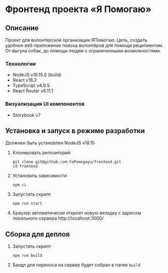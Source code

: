 # Фронтенд проекта «Я Помогаю»

## Описание

Проект для волонтерской организации ЯПомогаю. Цель, создать удобное веб-приложение поиска волонтёров для помощи реципиентам. От выгула собак, до помощи людям с ограниченными возможностями.

### Технологии

- NodeJS v18.15.0 (build)
- React v18.2
- TypeScript v4.9.5
- React Router v6.11.1

### Визуализация UI компонентов

- Storybook v7

## Установка и запуск в режиме разработки

Должнен быть установлен NodeJS v18.15

1. Клонировать репозиторий

   ```shell
   git clone git@github.com:YaPomogayu/frontend.git
   cd frontend
   ```

2. Установить зависимости

   ```shell
   npm ci
   ```

3. Запустить скрипт

   ```shell
   npm run start
   ```

4. Браузер автоматически откроет новую вкладку с адресом локального сервера http://localhost:3000/

## Сборка для деплоя

1.  Запустить скрипт

    ```shell
    npm run build
    ```

2.  Бандл для переноса на сервер будет собран в папке `build`
